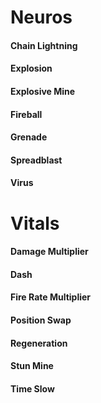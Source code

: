 
# Neuros
#### Chain Lightning

#### Explosion

#### Explosive Mine

#### Fireball

#### Grenade

#### Spreadblast

#### Virus

# Vitals
#### Damage Multiplier

#### Dash

#### Fire Rate Multiplier

#### Position Swap

#### Regeneration

#### Stun Mine

#### Time Slow
